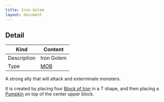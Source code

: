 ```yaml
---
title: Iron Golem
layout: document
---
```

## Detail

|Kind|Content|
|---|---|
|Description|Iron Golem|
|Type|[MOB](MOB)|

A strong ally that will attack and exterminate monsters.

It is created by placing four [Block of Iron](Block_of_Iron) in a T shape, and then placing a [Pumpkin](Pumpkin) on top of the center upper block.
